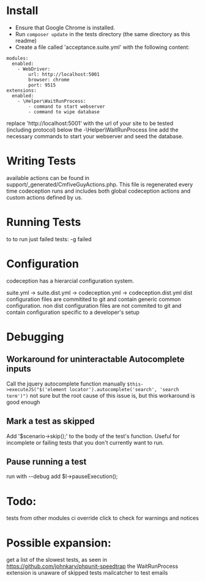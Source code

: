 # Install
* Ensure that Google Chrome is installed.
* Run `composer update` in the tests directory (the same directory as this readme)
* Create a file called 'acceptance.suite.yml' with the following content:
```
modules:
  enabled:
    - WebDriver:
        url: http://localhost:5001
        browser: chrome
        port: 9515
extensions:
  enabled:
    - \Helper\WaitRunProcess:
        - command to start webserver
        - command to wipe database

```
replace 'http://localhost:5001' with the url of your site to be tested (including protocol)
below the -\Helper\WaitRunProcess line add the necessary commands to start your webserver and seed the database.

# Writing Tests
available actions can be found in support/_generated/CmfiveGuyActions.php. This file is regenerated every time codeception runs and includes both global codeception actions and custom actions defined by us.

# Running Tests
to
to run just failed tests: -g failed

# Configuration
codeception has a hierarcial configuration system.

  suite.yml -> suite.dist.yml -> codeception.yml -> codeception.dist.yml
dist configuration files are commitited  to git and contain generic common configuration. non dist configuration files are not commited to git and contain configuration specific to a developer's setup

# Debugging
## Workaround for uninteractable Autocomplete inputs
Call the jquery autocomplete function manually
`$this->executeJS("$('element locator').autocomplete('search', 'search term')")`
not sure but the root cause of this issue is, but this workaround is good enough
## Mark a test as skipped
Add '$scenario->skip();' to the body of the test's function. Useful for incomplete or failing tests that you don't currently want to run.
## Pause running a test
run with --debug
add $I->pauseExecution(); 

# Todo:
tests from other modules
ci
override click to check for warnings and notices


# Possible expansion:
get a list of the slowest tests, as seen in https://github.com/johnkary/phpunit-speedtrap
the WaitRunProcess extension is unaware of skipped tests
mailcatcher to test emails
